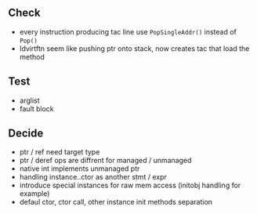 ## Check

- every instruction producing tac line use `PopSingleAddr()` instead of `Pop()`
- ldvirtftn seem like pushing ptr onto stack, now creates tac that load the method

## Test

- arglist
- fault block

## Decide

- ptr / ref need target type
- ptr / deref ops are diffrent for managed / unmanaged
- native int implements unmanaged ptr
- handling instance..ctor as another stmt / expr
- introduce special instances for raw mem access (initobj handling for example)
- defaul ctor, ctor call, other instance init methods separation